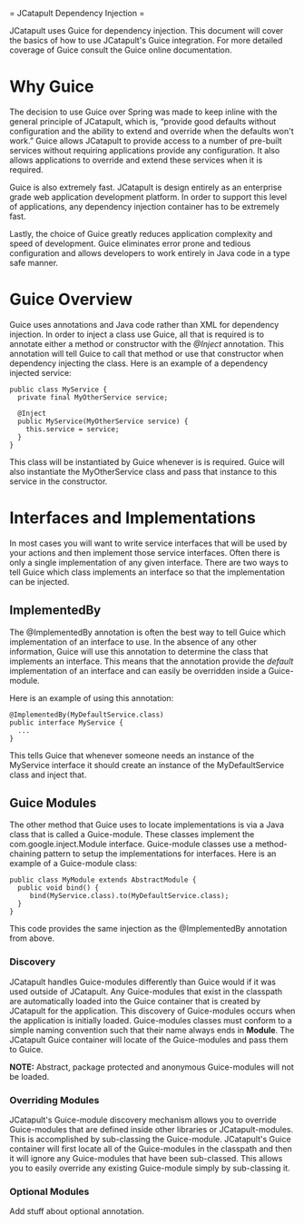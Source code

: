 ﻿= JCatapult Dependency Injection =

JCatapult uses Guice for dependency injection. This document will cover the basics of how to use JCatapult's Guice integration. For more detailed coverage of Guice consult the Guice online documentation.

# Why Guice #

The decision to use Guice over Spring was made to keep inline with the general principle of JCatapult, which is, “provide good defaults without configuration and the ability to extend and override when the defaults won't work.” Guice allows JCatapult to provide access to a number of pre-built services without requiring applications provide any configuration. It also allows applications to override and extend these services when it is required.

Guice is also extremely fast. JCatapult is design entirely as an enterprise grade web application development platform. In order to support this level of applications, any dependency injection container has to be extremely fast.

Lastly, the choice of Guice greatly reduces application complexity and speed of development. Guice eliminates error prone and tedious configuration and allows developers to work entirely in Java code in a type safe manner.

# Guice Overview #

Guice uses annotations and Java code rather than XML for dependency injection. In order to inject a class use Guice, all that is required is to annotate either a method or constructor with the _@Inject_ annotation. This annotation will tell Guice to call that method or use that constructor when dependency injecting the class. Here is an example of a dependency injected service:

```
public class MyService {
  private final MyOtherService service;

  @Inject
  public MyService(MyOtherService service) {
    this.service = service;
  }
}
```

This class will be instantiated by Guice whenever is is required. Guice will also instantiate the MyOtherService class and pass that instance to this service in the constructor.

# Interfaces and Implementations #

In most cases you will want to write service interfaces that will be used by your actions and then implement those service interfaces. Often there is only a single implementation of any given interface. There are two ways to tell Guice which class implements an interface so that the implementation can be injected.
## ImplementedBy ##

The @ImplementedBy annotation is often the best way to tell Guice which implementation of an interface to use. In the absence of any other information, Guice will use this annotation to determine the class that implements an interface. This means that the annotation provide the _default_ implementation of an interface and can easily be overridden inside a Guice-module.

Here is an example of using this annotation:

```
@ImplementedBy(MyDefaultService.class)
public interface MyService {
  ...
}
```

This tells Guice that whenever someone needs an instance of the MyService interface it should create an instance of the MyDefaultService class and inject that.

## Guice Modules ##

The other method that Guice uses to locate implementations is via a Java class that is called a Guice-module. These classes implement the com.google.inject.Module interface. Guice-module classes use a method-chaining pattern to setup the implementations for interfaces. Here is an example of a Guice-module class:

```
public class MyModule extends AbstractModule {
  public void bind() {
     bind(MyService.class).to(MyDefaultService.class);
  }
}
```

This code provides the same injection as the @ImplementedBy annotation from above.

### Discovery ###

JCatapult handles Guice-modules differently than Guice would if it was used outside of JCatapult. Any Guice-modules that exist in the classpath are automatically loaded into the Guice container that is created by JCatapult for the application. This discovery of Guice-modules occurs when the application is initially loaded. Guice-modules classes must conform to a simple naming convention such that their name always ends in **Module**. The JCatapult Guice container will locate of the Guice-modules and pass them to Guice.

**NOTE:** Abstract, package protected and anonymous Guice-modules will not be loaded.

### Overriding Modules ###

JCatapult's Guice-module discovery mechanism allows you to override Guice-modules that are defined inside other libraries or JCatapult-modules. This is accomplished by sub-classing the Guice-module. JCatapult's Guice container will first locate all of the Guice-modules in the classpath and then it will ignore any Guice-modules that have been sub-classed. This allows you to easily override any existing Guice-module simply by sub-classing it.

### Optional Modules ###

Add stuff about optional annotation.

